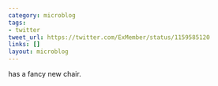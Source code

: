 ```yaml
---
category: microblog
tags:
- twitter
tweet_url: https://twitter.com/ExMember/status/1159585120
links: []
layout: microblog
---
```

has a fancy new chair.
